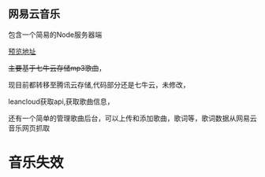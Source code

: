 ## 网易云音乐
包含一个简易的Node服务器端

[预览地址](https://q1019736727.github.io/163Music/src/)

~~主要基于七牛云存储mp3歌曲~~，

现目前都转移至腾讯云存储,代码部分还是七牛云，未修改，

leancloud获取api,获取歌曲信息，

还有一个简单的管理歌曲后台，可以上传和添加歌曲，歌词等，歌词数据从网易云音乐网页抓取

# 音乐失效
